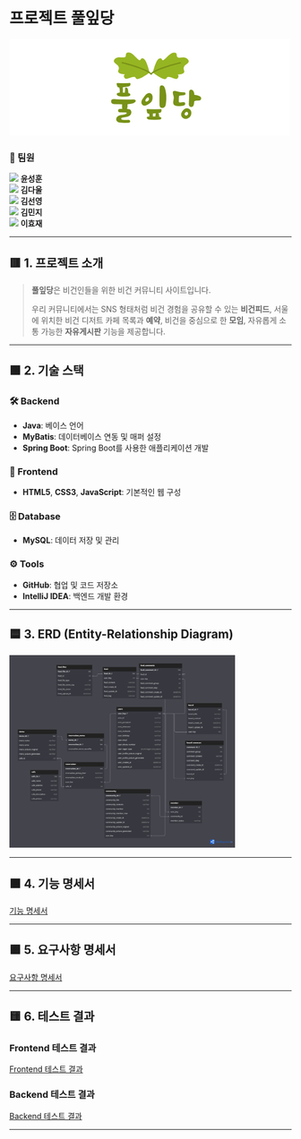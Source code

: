 # 프로젝트 풀잎당

<img src="/src/main/resources/static/images/Logo.png">

### 🔻 팀원 
[<img src="https://img.shields.io/badge/Github-Link-181717?logo=Github">](https://github.com/YunSHCode) **윤성훈**  
[<img src="https://img.shields.io/badge/Github-Link-181717?logo=Github">](https://github.com/05Daul) **김다울**  
[<img src="https://img.shields.io/badge/Github-Link-181717?logo=Github">](https://github.com/nao0963) **김선영**  
[<img src="https://img.shields.io/badge/Github-Link-181717?logo=Github">](https://github.com/netioz) **김민지**  
[<img src="https://img.shields.io/badge/Github-Link-181717?logo=Github">](https://github.com/7-Full-stackbackendLEEHYOJAE) **이효재**  

---

## 🟥 1. 프로젝트 소개

> **풀잎당**은 비건인들을 위한 비건 커뮤니티 사이트입니다. 
>
> 우리 커뮤니티에서는 SNS 형태처럼 비건 경험을 공유할 수 있는 **비건피드**, 서울에 위치한 비건 디저트 카페 목록과 **예약**, 비건을 중심으로 한 **모임**, 자유롭게 소통 가능한 **자유게시판** 기능을 제공합니다.

---

## 🟩 2. 기술 스택

### 🛠️ Backend
- **Java**: 베이스 언어
- **MyBatis**: 데이터베이스 연동 및 매퍼 설정
- **Spring Boot**: Spring Boot를 사용한 애플리케이션 개발

### 🎨 Frontend
- **HTML5**, **CSS3**, **JavaScript**: 기본적인 웹 구성

### 🗄️ Database
- **MySQL**: 데이터 저장 및 관리

### ⚙️ Tools
- **GitHub**: 협업 및 코드 저장소
- **IntelliJ IDEA**: 백엔드 개발 환경

 ---

## 🟦 3. ERD (Entity-Relationship Diagram)

<img src="/src/main/resources/static/images/ERD.png" alt="ERD Diagram" width="80%">

---

## 🟧 4. 기능 명세서

[기능 명세서](https://docs.google.com/spreadsheets/d/1VlRIEm97TF-sAsTUuvemY0y4OFjPHJ-vdtcl8LMIWGc/edit?gid=1791406220#gid=1791406220)

---

## 🟪 5. 요구사항 명세서

[요구사항 명세서](https://docs.google.com/spreadsheets/d/1VlRIEm97TF-sAsTUuvemY0y4OFjPHJ-vdtcl8LMIWGc/edit?gid=1670477596#gid=1670477596)

---

## 🟨 6. 테스트 결과

### Frontend 테스트 결과
[Frontend 테스트 결과](https://docs.google.com/spreadsheets/d/1VlRIEm97TF-sAsTUuvemY0y4OFjPHJ-vdtcl8LMIWGc/edit?gid=1518302369#gid=1518302369)

### Backend 테스트 결과
[Backend 테스트 결과](https://docs.google.com/spreadsheets/d/1VlRIEm97TF-sAsTUuvemY0y4OFjPHJ-vdtcl8LMIWGc/edit?gid=475843754#gid=475843754)

---
